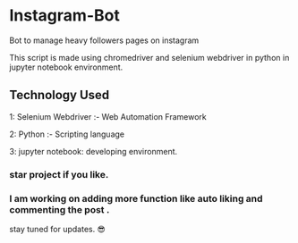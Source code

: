 # Instagram-Bot
Bot to manage heavy followers pages on instagram

This script is made using chromedriver and selenium webdriver in python in jupyter notebook environment.

## Technology Used

1: Selenium Webdriver :- Web Automation Framework

2: Python :- Scripting language

3: jupyter notebook: developing environment.

### star project if you like.

### I am working on adding more function like auto liking and commenting the post .

stay tuned for updates. 😎
